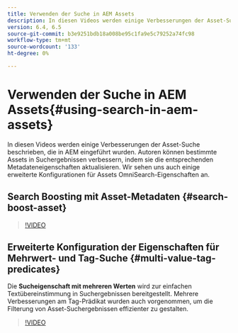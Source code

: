 ```yaml
---
title: Verwenden der Suche in AEM Assets
description: In diesen Videos werden einige Verbesserungen der Asset-Suche beschrieben, die in AEM eingeführt wurden. Autoren können bestimmte Assets in Suchergebnissen verbessern, indem sie die entsprechenden Metadateneigenschaften aktualisieren. Wir sehen uns auch einige erweiterte Konfigurationen für Assets OmniSearch-Eigenschaften an.
version: 6.4, 6.5
source-git-commit: b3e9251bdb18a008be95c1fa9e5c79252a74fc98
workflow-type: tm+mt
source-wordcount: '133'
ht-degree: 0%

---
```



# Verwenden der Suche in AEM Assets{#using-search-in-aem-assets}

In diesen Videos werden einige Verbesserungen der Asset-Suche beschrieben, die in AEM eingeführt wurden. Autoren können bestimmte Assets in Suchergebnissen verbessern, indem sie die entsprechenden Metadateneigenschaften aktualisieren. Wir sehen uns auch einige erweiterte Konfigurationen für Assets OmniSearch-Eigenschaften an.

## Search Boosting mit Asset-Metadaten {#search-boost-asset}

>[!VIDEO](https://video.tv.adobe.com/v/16766?quality=12&learn=on)

## Erweiterte Konfiguration der Eigenschaften für Mehrwert- und Tag-Suche {#multi-value-tag-predicates}

Die **Sucheigenschaft mit mehreren Werten** wird zur einfachen Textübereinstimmung in Suchergebnissen bereitgestellt. Mehrere Verbesserungen am Tag-Prädikat wurden auch vorgenommen, um die Filterung von Asset-Suchergebnissen effizienter zu gestalten.

>[!VIDEO](https://video.tv.adobe.com/v/16457?quality=12&learn=on)
